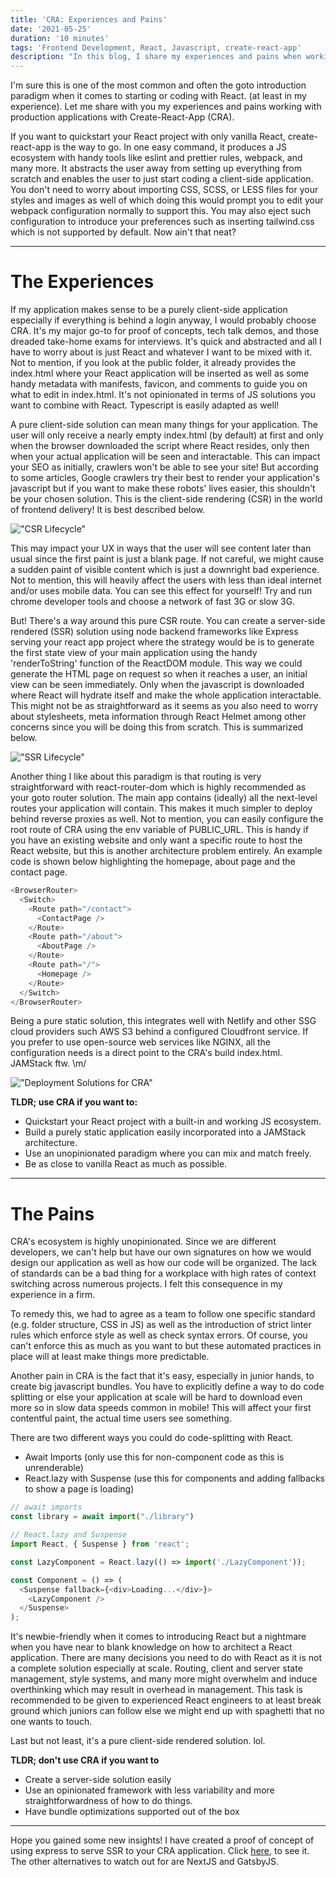 ```yaml
---
title: 'CRA: Experiences and Pains'
date: '2021-05-25'
duration: '10 minutes'
tags: 'Frontend Development, React, Javascript, create-react-app'
description: "In this blog, I share my experiences and pains when working with create-react-app or CRA."
---
```


I'm sure this is one of the most common and often the goto introduction paradigm when it comes to starting or coding with React. (at least in my experience).  Let me share with you my experiences and pains working with production applications with Create-React-App (CRA).

If you want to quickstart your React project with only vanilla React, create-react-app is the way to go. In one easy command, it produces a JS ecosystem with handy tools like eslint and prettier rules, webpack, and many more. It abstracts the user away from setting up everything from scratch and enables the user to just start coding a client-side application. You don't need to worry about importing CSS, SCSS, or LESS files for your styles and images as well of which doing this would prompt you to edit your webpack configuration normally to support this. You may also eject such configuration to introduce your preferences such as inserting tailwind.css which is not supported by default. Now ain't that neat?

---

# The Experiences

If my application makes sense to be a purely client-side application especially if everything is behind a login anyway, I would probably choose CRA. It's my major go-to for proof of concepts, tech talk demos, and those dreaded take-home exams for interviews. It's quick and abstracted and all I have to worry about is just React and whatever I want to be mixed with it. Not to mention, if you look at the public folder, it already provides the index.html where your React application will be inserted as well as some handy metadata with manifests, favicon, and comments to guide you on what to edit in index.html. It's not opinionated in terms of JS solutions you want to combine with React. Typescript is easily adapted as well!

A pure client-side solution can mean many things for your application. The user will only receive a nearly empty index.html (by default) at first and only when the browser downloaded the script where React resides, only then when your actual application will be seen and interactable. This can impact your SEO as initially, crawlers won't be able to see your site! But according to some articles, Google crawlers try their best to render your application's javascript but if you want to make these robots' lives easier, this shouldn't be your chosen solution. This is the client-side rendering (CSR)  in the world of frontend delivery! It is best described below.

!["CSR Lifecycle"](/create-react-app-experiences-and-pains/1.svg)

This may impact your UX in ways that the user will see content later than usual since the first paint is just a blank page. If not careful, we might cause a sudden paint of visible content which is just a downright bad experience. Not to mention, this will heavily affect the users with less than ideal internet and/or uses mobile data. You can see this effect for yourself! Try and run chrome developer tools and choose a network of fast 3G or slow 3G. 

But! There's a way around this pure CSR route. You can create a server-side rendered (SSR) solution using node backend frameworks like Express serving your react app project where the strategy would be is to generate the first state view of your main application using the handy 'renderToString' function of the ReactDOM module. This way we could generate the HTML page on request so when it reaches a user, an initial view can be seen immediately. Only when the javascript is downloaded where React will hydrate itself and make the whole application interactable. This might not be as straightforward as it seems as you also need to worry about stylesheets, meta information through React Helmet among other concerns since you will be doing this from scratch. This is summarized below.

!["SSR Lifecycle"](/create-react-app-experiences-and-pains/2.svg)

Another thing I like about this paradigm is that routing is very straightforward with react-router-dom which is highly recommended as your goto router solution. The main app contains (ideally) all the next-level routes your application will contain. This makes it much simpler to deploy behind reverse proxies as well. Not to mention, you can easily configure the root route of CRA using the env variable of PUBLIC_URL. This is handy if you have an existing website and only want a specific route to host the React website, but this is another architecture problem entirely.  An example code is shown below highlighting the homepage, about page and the contact page.

```js
<BrowserRouter>
  <Switch>
    <Route path="/contact">
      <ContactPage />
    </Route>
    <Route path="/about">
      <AboutPage />
    </Route>
    <Route path="/">
      <Homepage />
    </Route>
  </Switch>
</BrowserRouter>
```

Being a pure static solution, this integrates well with Netlify and other SSG cloud providers such AWS S3 behind a configured Cloudfront service. If you prefer to use open-source web services like NGINX, all the configuration needs is a direct point to the CRA's build index.html. JAMStack ftw. \m/

!["Deployment Solutions for CRA"](/create-react-app-experiences-and-pains/3.png)

**TLDR; use CRA if you want to:**
- Quickstart your React project with a built-in and working JS ecosystem.
- Build a purely static application easily incorporated into a JAMStack architecture.
- Use an unopinionated paradigm where you can mix and match freely.
- Be as close to vanilla React as much as possible.

---

# The Pains

CRA's ecosystem is highly unopinionated. Since we are different developers, we can't help but have our own signatures on how we would design our application as well as how our code will be organized. The lack of standards can be a bad thing for a workplace with high rates of context switching across numerous projects. I felt this consequence in my experience in a firm. 

To remedy this, we had to agree as a team to follow one specific standard (e.g. folder structure, CSS in JS) as well as the introduction of strict linter rules which enforce style as well as check syntax errors. Of course, you can't enforce this as much as you want to but these automated practices in place will at least make things more predictable. 

Another pain in CRA is the fact that it's easy, especially in junior hands, to create big javascript bundles. You have to explicitly define a way to do code splitting or else your application at scale will be hard to download even more so in slow data speeds common in mobile! This will affect your first contentful paint, the actual time users see something. 

There are two different ways you could do code-splitting with React. 
- Await Imports (only use this for non-component code as this is unrenderable)
- React.lazy with Suspense (use this for components and adding fallbacks to show a page is loading)

```js
// await imports
const library = await import("./library")

// React.lazy and Suspense
import React, { Suspense } from 'react';

const LazyComponent = React.lazy(() => import('./LazyComponent'));

const Component = () => (
  <Suspense fallback={<div>Loading...</div>}>
    <LazyComponent />
  </Suspense>
);
```

It's newbie-friendly when it comes to introducing React but a nightmare when you have near to blank knowledge on how to architect a React application. There are many decisions you need to do with React as it is not a complete solution especially at scale. Routing, client and server state management, style systems, and many more might overwhelm and induce overthinking which may result in overhead in management. This task is recommended to be given to experienced React engineers to at least break ground which juniors can follow else we might end up with spaghetti that no one wants to touch.

Last but not least, it's a pure client-side rendered solution. lol. 

**TLDR; don't use CRA if you want to**
- Create a server-side solution easily
- Use an opinionated framework with less variability and more straightforwardness of how to do things.
- Have bundle optimizations supported out of the box

---

Hope you gained some new insights! I have created a proof of concept of using express to serve SSR to your CRA application. Click [here](https://github.com/franreysaycon/POC-ReactSSRwithExpress), to see it. The other alternatives to watch out for are NextJS and GatsbyJS. 